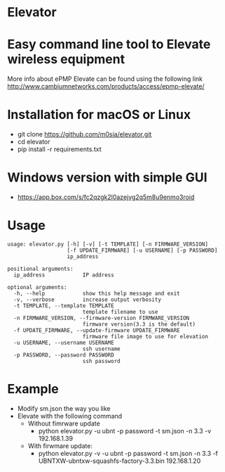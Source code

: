 # Elevator #
# Easy command line tool to Elevate wireless equipment

More info about ePMP Elevate can be found using the following link http://www.cambiumnetworks.com/products/access/epmp-elevate/

# Installation for macOS or Linux
* git clone https://github.com/m0sia/elevator.git
* cd elevator
* pip install -r requirements.txt

# Windows version with simple GUI
* https://app.box.com/s/fc2qzgk2l0azejvg2q5m8u9enmo3roid

# Usage
```
usage: elevator.py [-h] [-v] [-t TEMPLATE] [-n FIRMWARE_VERSION]
                   [-f UPDATE_FIRMWARE] [-u USERNAME] [-p PASSWORD]
                   ip_address

positional arguments:
  ip_address            IP address

optional arguments:
  -h, --help            show this help message and exit
  -v, --verbose         increase output verbosity
  -t TEMPLATE, --template TEMPLATE
                        template filename to use
  -n FIRMWARE_VERSION, --firmware-version FIRMWARE_VERSION
                        firmware version(3.3 is the default)
  -f UPDATE_FIRMWARE, --update-firmware UPDATE_FIRMWARE
                        firmware file image to use for elevation
  -u USERNAME, --username USERNAME
                        ssh username
  -p PASSWORD, --password PASSWORD
                        ssh password
```
# Example

* Modify sm.json the way you like
* Elevate with the following command
  * Without fimrware update
    - python elevator.py -u ubnt -p password -t sm.json -n 3.3 -v 192.168.1.39
  * With firwmare update:
    - python elevator.py -v -u ubnt -p password -t sm.json -n 3.3 -f UBNTXW-ubntxw-squashfs-factory-3.3.bin 192.168.1.20
